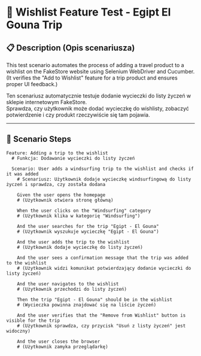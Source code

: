 # 🧳 Wishlist Feature Test - Egipt El Gouna Trip

## 📋 Description (Opis scenariusza)

This test scenario automates the process of adding a travel product to a wishlist on the FakeStore website using Selenium WebDriver and Cucumber.  
(It verifies the "Add to Wishlist" feature for a trip product and ensures proper UI feedback.)

Ten scenariusz automatycznie testuje dodanie wycieczki do listy życzeń w sklepie internetowym FakeStore.  
Sprawdza, czy użytkownik może dodać wycieczkę do wishlisty, zobaczyć potwierdzenie i czy produkt rzeczywiście się tam pojawia.

---

## 🎯 Scenario Steps

```gherkin
Feature: Adding a trip to the wishlist
  # Funkcja: Dodawanie wycieczki do listy życzeń

  Scenario: User adds a windsurfing trip to the wishlist and checks if it was added
    # Scenariusz: Użytkownik dodaje wycieczkę windsurfingową do listy życzeń i sprawdza, czy została dodana

    Given the user opens the homepage
    # (Użytkownik otwiera stronę główną)

    When the user clicks on the "Windsurfing" category
    # (Użytkownik klika w kategorię "Windsurfing")

    And the user searches for the trip "Egipt - El Gouna"
    # (Użytkownik wyszukuje wycieczkę "Egipt - El Gouna")

    And the user adds the trip to the wishlist
    # (Użytkownik dodaje wycieczkę do listy życzeń)

    And the user sees a confirmation message that the trip was added to the wishlist
    # (Użytkownik widzi komunikat potwierdzający dodanie wycieczki do listy życzeń)

    And the user navigates to the wishlist
    # (Użytkownik przechodzi do listy życzeń)

    Then the trip "Egipt - El Gouna" should be in the wishlist
    # (Wycieczka powinna znajdować się na liście życzeń)

    And the user verifies that the "Remove from Wishlist" button is visible for the trip
    # (Użytkownik sprawdza, czy przycisk "Usuń z listy życzeń" jest widoczny)

    And the user closes the browser
    # (Użytkownik zamyka przeglądarkę)
